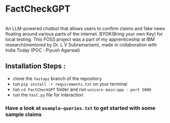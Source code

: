 # FactCheckGPT
<br>
An LLM-powered chatbot that allows users to confirm claims and fake news floating around various parts of the internet. BYOK(Bring your own Key) for local testing.
This FOSS project was a part of my apprenticeship at IBM research(mentored by Dr. L V Subramaniam), made in collaboration with India Today (POC : Piyush Agarwal) 

## Installation Steps :  
 - clone the `fastapi` branch of the repository
 - run ```pip install -r requirements.txt``` on your terminal
 - run `cd FactCheckGPT` folder and run ```uvicorn main:app --port 5000```
 - run the ```test.py``` file for interaction

### Have a look at `example-queries.txt` to get started with some sample claims
